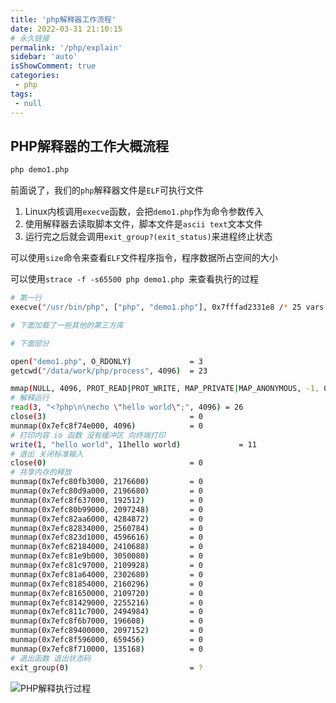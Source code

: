 ```yaml
---
title: 'php解释器工作流程'
date: 2022-03-31 21:10:15
# 永久链接
permalink: '/php/explain'
sidebar: 'auto'
isShowComment: true
categories:
 - php
tags:
 - null
---
```




## PHP解释器的工作大概流程

```bash
php demo1.php
```

前面说了，我们的`php`解释器文件是`ELF`可执行文件



1.   Linux内核调用`execve`函数，会把`demo1.php`作为命令参数传入
2.   使用解释器去读取脚本文件，脚本文件是`ascii text`文本文件
3.   运行完之后就会调用`exit_group?(exit_status)`来进程终止状态



可以使用`size`命令来查看`ELF`文件程序指令，程序数据所占空间的大小

可以使用`strace -f -s65500 php demo1.php `来查看执行的过程



```bash
# 第一行
execve("/usr/bin/php", ["php", "demo1.php"], 0x7fffad2331e8 /* 25 vars */) = 0

# 下面加载了一些其他的第三方库

# 下面部分

open("demo1.php", O_RDONLY)             = 3
getcwd("/data/work/php/process", 4096)  = 23

mmap(NULL, 4096, PROT_READ|PROT_WRITE, MAP_PRIVATE|MAP_ANONYMOUS, -1, 0) = 0x7efc8f74e000
# 解释运行
read(3, "<?php\n\necho \"hello world\";", 4096) = 26
close(3)                                = 0
munmap(0x7efc8f74e000, 4096)            = 0
# 打印内容 io 函数 没有缓冲区 向终端打印
write(1, "hello world", 11hello world)             = 11
# 退出 关闭标准输入
close(0)                                = 0
# 共享内存的释放
munmap(0x7efc80fb3000, 2176600)         = 0
munmap(0x7efc80d9a000, 2196680)         = 0
munmap(0x7efc8f637000, 192512)          = 0
munmap(0x7efc80b99000, 2097248)         = 0
munmap(0x7efc82aa6000, 4284872)         = 0
munmap(0x7efc82834000, 2560784)         = 0
munmap(0x7efc823d1000, 4596616)         = 0
munmap(0x7efc82184000, 2410688)         = 0
munmap(0x7efc81e9b000, 3050080)         = 0
munmap(0x7efc81c97000, 2109928)         = 0
munmap(0x7efc81a64000, 2302680)         = 0
munmap(0x7efc81854000, 2160296)         = 0
munmap(0x7efc81650000, 2109720)         = 0
munmap(0x7efc81429000, 2255216)         = 0
munmap(0x7efc811c7000, 2494984)         = 0
munmap(0x7efc8f6b7000, 196608)          = 0
munmap(0x7efc89400000, 2097152)         = 0
munmap(0x7efc8f596000, 659456)          = 0
munmap(0x7efc8f710000, 135168)          = 0
# 退出函数 退出状态码
exit_group(0)                           = ?
```



![PHP解释执行过程](https://xingqiu-tuchuang-1256524210.cos.ap-shanghai.myqcloud.com/4021/20220331215143.png)



